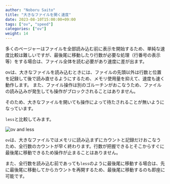 ```yaml
---
author: "Noboru Saito"
title: "大きなファイルを開く速度"
date: 2023-08-10T15:00:00+09:00
tags: ["ov", "speed"]
categories: ["ov"]
weight: 14
---
```


多くのページャーはファイルを全部読み込む前に表示を開始するため、単純な速度比較は難しいですが、最後尾に移動したり行数が必要な処理（行番号の表示等）をする場合は、ファイル全体を読む必要があり速度に差が出ます。

ovは、大きなファイルを読み込むときには、ファイルの先頭以外は行数と位置を記録して後で読み直せるようにするため、メモリ使用量を抑えて、速度も速く動作します。
また、ファイル操作は別のゴルーチンがおこなうため、ファイルの読み込みが発生しても操作がブロックされることはありません。

そのため、大きなファイルを開いても操作によって待たされることが無いようになっています。

`less`と比較してみます。

![ov and less](/ov/open-large-file.gif)

`ov`は、大きなファイルではメモリに読み込まずにカウントと記録だけおこなうため、全行数のカウントが早く終わります。行数が把握できるとそこからすぐに最後尾に移動できるため操作が止まることはありません。

また、全行数を読み込む前であっても`less`のように最後尾に移動する場合は、先に最後尾に移動してからカウントを再開するため、最後尾に移動するのも即座に可能です。
